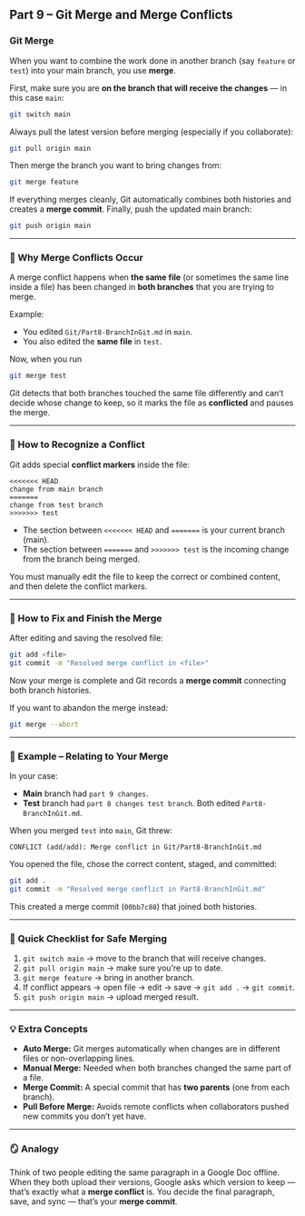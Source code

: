 ## Part 9 – Git Merge and Merge Conflicts

### Git Merge

When you want to combine the work done in another branch (say `feature` or `test`) into your main branch, you use **merge**.

First, make sure you are **on the branch that will receive the changes** — in this case `main`:

```bash
git switch main
```

Always pull the latest version before merging (especially if you collaborate):

```bash
git pull origin main
```

Then merge the branch you want to bring changes from:

```bash
git merge feature
```

If everything merges cleanly, Git automatically combines both histories and creates a **merge commit**.
Finally, push the updated main branch:

```bash
git push origin main
```

---

### 🔹 Why Merge Conflicts Occur

A merge conflict happens when **the same file** (or sometimes the same line inside a file) has been changed in **both branches** that you are trying to merge.

Example:

* You edited `Git/Part8-BranchInGit.md` in `main`.
* You also edited the **same file** in `test`.

Now, when you run

```bash
git merge test
```

Git detects that both branches touched the same file differently and can’t decide whose change to keep, so it marks the file as **conflicted** and pauses the merge.

---

### 🔹 How to Recognize a Conflict

Git adds special **conflict markers** inside the file:

```text
<<<<<<< HEAD
change from main branch
=======
change from test branch
>>>>>>> test
```

* The section between `<<<<<<< HEAD` and `=======` is your current branch (main).
* The section between `=======` and `>>>>>>> test` is the incoming change from the branch being merged.

You must manually edit the file to keep the correct or combined content, and then delete the conflict markers.

---

### 🔹 How to Fix and Finish the Merge

After editing and saving the resolved file:

```bash
git add <file>
git commit -m "Resolved merge conflict in <file>"
```

Now your merge is complete and Git records a **merge commit** connecting both branch histories.

If you want to abandon the merge instead:

```bash
git merge --abort
```

---

### 🧠 Example – Relating to Your Merge

In your case:

* **Main** branch had `part 9 changes`.
* **Test** branch had `part 8 changes test branch`.
  Both edited `Part8-BranchInGit.md`.

When you merged `test` into `main`, Git threw:

```
CONFLICT (add/add): Merge conflict in Git/Part8-BranchInGit.md
```

You opened the file, chose the correct content, staged, and committed:

```bash
git add .
git commit -m "Resolved merge conflict in Part8-BranchInGit.md"
```

This created a merge commit (`00bb7c88`) that joined both histories.

---

### 🔁 Quick Checklist for Safe Merging

1. `git switch main` → move to the branch that will receive changes.
2. `git pull origin main` → make sure you’re up to date.
3. `git merge feature` → bring in another branch.
4. If conflict appears → open file → edit → save → `git add .` → `git commit`.
5. `git push origin main` → upload merged result.

---

### 💡 Extra Concepts

* **Auto Merge:** Git merges automatically when changes are in different files or non-overlapping lines.
* **Manual Merge:** Needed when both branches changed the same part of a file.
* **Merge Commit:** A special commit that has **two parents** (one from each branch).
* **Pull Before Merge:** Avoids remote conflicts when collaborators pushed new commits you don’t yet have.

---

### 🪞 Analogy

Think of two people editing the same paragraph in a Google Doc offline. When they both upload their versions, Google asks which version to keep — that’s exactly what a **merge conflict** is. You decide the final paragraph, save, and sync — that’s your **merge commit**.

